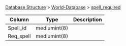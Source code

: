 [Database Structure](Database-Structure) > [World-Database](World-Database) > [spell_required](spell_required)

Column | Type | Description
--- | --- | ---
Spell_id | mediumint(8) | 
Req_spell | mediumint(8) | 
